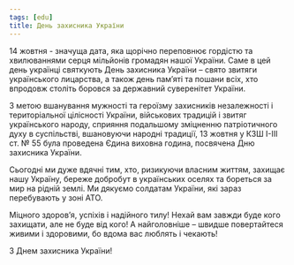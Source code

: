 ```yaml
---
tags: [edu]
title: День захисника України
---
```


14 жовтня - значуща дата, яка щорічно переповнює гордістю та хвилюваннями серця мільйонів громадян нашої України. Саме в цей день українці святкують День захисника України – свято звитяги українського лицарства, а також день пам’яті та пошани всіх, хто впродовж століть боровся за державний суверенітет України.

З метою вшанування мужності та героїзму захисників незалежності і територіальної цілісності України, військових традицій і звитяг українського народу, сприяння подальшому зміцненню патріотичного духу в суспільстві, вшановуючи народні традиції, 13 жовтня у КЗШ І-ІІІ ст. № 55 була проведена Єдина виховна година, посвячена Дню захисника України.

Сьогодні ми дуже вдячні тим, хто, ризикуючи власним життям, захищає нашу Україну, береже добробут в українських оселях та бореться за мир на рідній землі. Ми дякуємо солдатам України, які зараз перебувають у зоні АТО.

Міцного здоров’я, успіхів і надійного тилу! Нехай вам завжди буде кого захищати, але не буде від кого! А найголовніше – швидше повертайтеся живими і здоровими, бо вдома вас люблять і чекають!

З Днем захисника України!

<slideshow id="72157687821370534"></slideshow>
